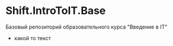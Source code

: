 # Shift.IntroToIT.Base
Базовый репозиторий образовательного курса "Введение в IT"

- какой то текст
